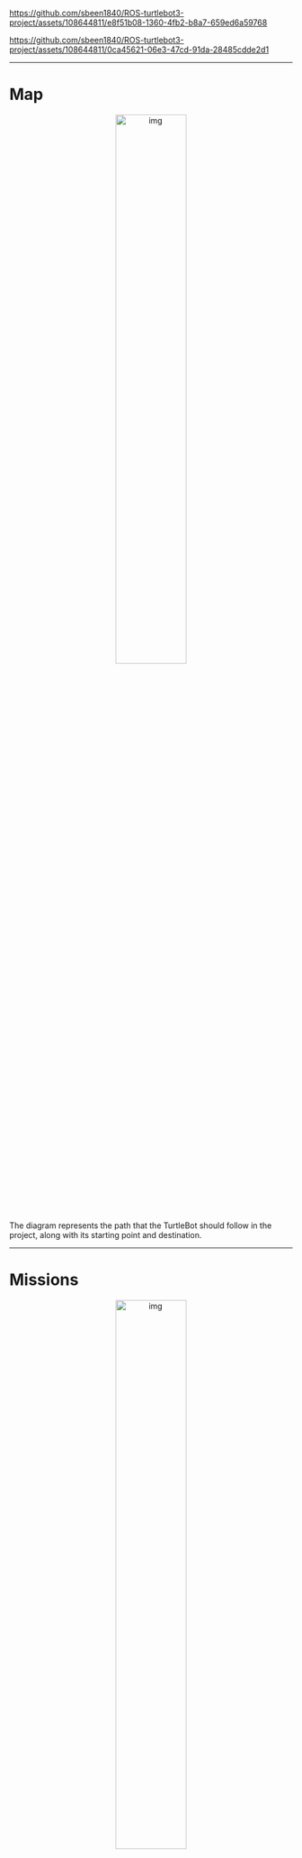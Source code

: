 https://github.com/sbeen1840/ROS-turtlebot3-project/assets/108644811/e8f51b08-1360-4fb2-b8a7-659ed6a59768

https://github.com/sbeen1840/ROS-turtlebot3-project/assets/108644811/0ca45621-06e3-47cd-91da-28485cdde2d1


---
# Map

<p align="center">
	<img src="https://github.com/sbeen1840/ROS-turtlebot3-project/assets/108644811/17a6d7f4-06b2-4953-bc53-22d3c93cba10" alt="img" width="50%" height="50%"/>
</p>
The diagram represents the path that the TurtleBot should follow in the project, along with its starting point and destination.

---

# Missions
<p align="center">
	<img src="https://github.com/sbeen1840/ROS-turtlebot3-project/assets/108644811/f0ac8ebd-8681-409d-9ac9-a9a7ae2df192" alt="img" width="50%" height="50%"/>
</p>
The diagram depicts a list of missions that the TurtleBot should perform while traversing the path.

---
# Algorithm
<p align="center">
	<img src="https://github.com/sbeen1840/ROS-turtlebot3-project/assets/108644811/9a54c633-23fe-4d02-87e3-9003c2995310" alt="img" width="50%" height="50%"/>
</p>
Take a look at this simple diagram illustrating three important nodes and the topics they exchange.

---

# How to run
<p align="center">
	<img src="https://github.com/sbeen1840/ROS-turtlebot3-project/assets/108644811/820b3ba7-b088-47c2-a8cc-9f3c1cdc07f3" alt="img"  height="50%"/>
</p>


⚠️⚠️ If you don't follow the correct execution order of the nodes may lead to errors. ⚠️⚠️

---

# Commands
### Remote PC

```
roscore
```
```
roslaunch turtlebot3_manipulation_bringup turtlebot3_manipulation_bringup.launch
```
```
roslaunch turtlebot3_manipulation_moveit_config move_group.launch
```
```
roslaunch maze_escape maze_escape.launch --screen
```
```
rosrun sawyer_catching_ball_2 detect_color
```
```
roslaunch turtlebot3_manipulation_gui turtlebot3_manipulation_gui.launch
```
### Raspberry Pi

```
ssh ubuntu@192.168.54.252 // IP is example

roslaunch raspicam_node camerav1_1280x720.launch
```
```
ssh ubuntu@192.168.54.252 // IP is example

roslaunch turtlebot3_bringup turtlebot3_robot.launch
```
